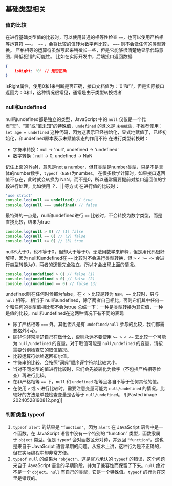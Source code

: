 ## 基础类型相关
### 值的比较
在进行基础类型值的比较时，可以使用普通的相等性检查 `==`，也可以使用严格相等运算符 `===`。
 `==` ，会将比较的值转为数字再比较， `===` 则不会做任何的类型转换。
严格相等的运算符虽然写起来稍微长一些，但是它能够很清楚地显示代码意图，降低犯错的可能性。
比如在实际开发中，后端接口返回数据:
```json
{
	isRight: '0' // 是否正确
}
```
isRight属性，使用0和1来判断是否正确，接口文档值为：'0'和'1'，但是实际接口返回为：0和1，这种情况很常见，通常是由于类型转换或者
### null和undefined
null和undefined都是独立的类型，JavaScript 中的 `null` 仅仅是一个代表“无”、“空”或“值未知”的特殊值，`undefined` 的含义是 `未被赋值`，不推荐使用：`let age = undefined` 这种代码，因为这表示已经初始化，显式地赋值了，已经初始化，和undefined原本表示未赋值状态的作用不符
在进行类型转换时：
- 字符串转换：null -> 'null', undefined -> 'undefined'
- 数字转换：null -> 0, undefined -> NaN

记住上面的 NaN，意思是not a number，但其类型是number类型，只是不是具体的number数字，`typeof (NaN)`为number。
在很多数学计算时，如果接口返回值不存在，此时就会转换为 NaN，而不是0，所以通常需要提前对接口返回值的字段进行处理，比如使用 ？、|| 等方式
在进行值的比较时：
```js
'use strict'
console.log(null == undefined) // true
console.log(null === undefined) // false
```
最特殊的一点是，null和undefined进行 `==` 比较时，不会转换为数字类型，而是直接比较，结果为true
```js
console.log(null > 0) // (1) false
console.log(null == 0) // (2) false
console.log(null >= 0) // (3) true
```
null不大于0，也不等于0，但却大于等于0，无法用数学来解释，但是用代码很好解释，因为 null和undefined在 `==` 比较时不会进行类型转换，但 `> < >= <=` 会进行类型转换为0，两者的逻辑完全独立，所以才会出现上面的情况。
```js
console.log(undefined > 0) // false (1)
console.log(undefined < 0) // false (2)
console.log(undefined == 0) // false (3)
```
undefined则在任何时候都为false，在 `< >` 比较是转为 `NaN`，`==` 比较时，只与 `null` 相等。
相当于 null和undefined，除了两者自己相比，否则它们其中任何一个和任何的类型值相比都不会为true
总结一下：一种是类型转换为其它值，一种是值的比较，null和undefined在这两种情况下有不同的表现
- 除了严格相等 `===` 外，其他但凡是有 `undefined/null` 参与的比较，我们都需要格外小心。
- 除非你非常清楚自己在做什么，否则永远不要使用 `>= > < <=` 去比较一个可能为 `null/undefined` 的变量。对于取值可能是 `null/undefined` 的变量，请按需要分别检查它的取值情况。
- 比较运算符始终返回布尔值。
- 字符串的比较，会按照“词典”顺序逐字符地比较大小。
- 当对不同类型的值进行比较时，它们会先被转化为数字（不包括严格相等检查）再进行比较。
- 在非严格相等 `==` 下，`null` 和 `undefined` 相等且各自不等于任何其他的值。
- 在使用 `>` 或 `<` 进行比较时，需要注意变量可能为 `null/undefined` 的情况。比较好的方法是单独检查变量是否等于 `null/undefined`。
![[Pasted image 20240528190812.png]]
### 判断类型 typeof
1.  `typeof alert` 的结果是 `"function"`，因为 `alert` 在 JavaScript 语言中是一个函数。在 JavaScript 语言中没有一个特别的 “function” 类型，函数隶属于 `object` 类型。但是 `typeof` 会对函数区分对待，并返回 `"function"`。这也是来自于 JavaScript 语言早期的问题。从技术上讲，这种行为是不正确的，但在实际编程中却非常方便。
2. `typeof null` 的结果为 `"object"`。这是官方承认的 `typeof` 的错误，这个问题来自于 JavaScript 语言的早期阶段，并为了兼容性而保留了下来。`null` 绝对不是一个 `object`。`null` 有自己的类型，它是一个特殊值。`typeof` 的行为在这里是错误的。

